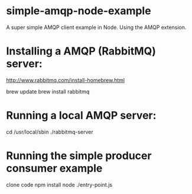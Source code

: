 simple-amqp-node-example
========================

A super simple AMQP client example in Node. Using the AMQP extension. 


Installing a AMQP (RabbitMQ) server:
====================================

http://www.rabbitmq.com/install-homebrew.html

brew update
brew install rabbitmq

Running a local AMQP server:
============================

cd /usr/local/sbin
./rabbitmq-server

Running the simple producer consumer example
============================================

clone code
npm install
node ./entry-point.js

